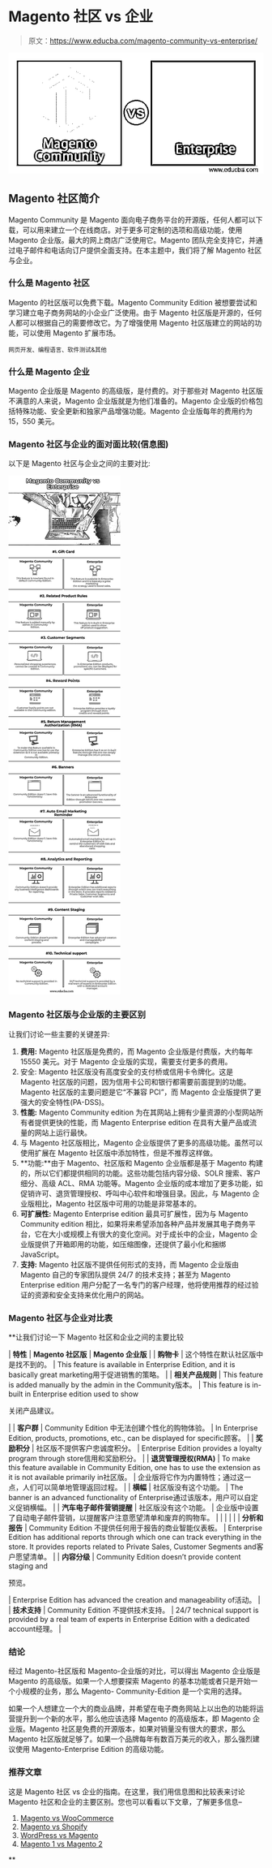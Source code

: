 # Magento 社区 vs 企业

> 原文：<https://www.educba.com/magento-community-vs-enterprise/>

![Magento Community vs Enterprise](img/b6cfb2eb34c210add057964a071d30a5.png)



## Magento 社区简介

Magento Community 是 Magento 面向电子商务平台的开源版，任何人都可以下载，可以用来建立一个在线商店。对于更多可定制的选项和高级功能，使用 Magento 企业版。最大的网上商店广泛使用它。Magento 团队完全支持它，并通过电子邮件和电话向订户提供全面支持。在本主题中，我们将了解 Magento 社区与企业。

### 什么是 Magento 社区

Magento 的社区版可以免费下载。Magento Community Edition 被想要尝试和学习建立电子商务网站的小企业广泛使用。由于 Magento 社区版是开源的，任何人都可以根据自己的需要修改它。为了增强使用 Magento 社区版建立的网站的功能，可以使用 Magento 扩展市场。

<small>网页开发、编程语言、软件测试&其他</small>

### 什么是 Magento 企业

Magento 企业版是 Magento 的高级版，是付费的。对于那些对 Magento 社区版不满意的人来说，Magento 企业版就是为他们准备的。Magento 企业版的价格包括特殊功能、安全更新和独家产品增强功能。Magento 企业版每年的费用约为 15，550 美元。

### Magento 社区与企业的面对面比较(信息图)

以下是 Magento 社区与企业之间的主要对比:

![Magento-Community-vs-Enterprise-info](img/1c133a5b3ed56b0e0f6ede9ed0d3c81d.png)



### Magento 社区版与企业版的主要区别

让我们讨论一些主要的关键差异:

1.  **费用:** Magento 社区版是免费的，而 Magento 企业版是付费版，大约每年 15550 美元。对于 Magento 企业版的实现，需要支付更多的费用。
2.  安全: Magento 社区版没有高度安全的支付桥或信用卡令牌化。这是 Magento 社区版的问题，因为信用卡公司和银行都需要前面提到的功能。Magento 社区版的主要问题是它“不兼容 PCI”，而 Magento 企业版提供了更强大的安全特性(PA-DSS)。
3.  **性能:** Magento Community edition 为在其网站上拥有少量资源的小型网站所有者提供更快的性能，而 Magento Enterprise edition 在具有大量产品或流量的网站上运行最快。
4.  与 Magento 社区版相比，Magento 企业版提供了更多的高级功能。虽然可以使用扩展在 Magento 社区版中添加特性，但是不推荐这样做。
5.  **功能:**由于 Magento、社区版和 Magento 企业版都是基于 Magento 构建的，所以它们都提供相同的功能。这些功能包括内容分级、SOLR 搜索、客户细分、高级 ACL、RMA 功能等。Magento 企业版的成本增加了更多功能，如促销许可、退货管理授权、呼叫中心软件和增强目录。因此，与 Magento 企业版相比，Magento 社区版中可用的功能是非常基本的。
6.  **可扩展性:** Magento Enterprise edition 最具可扩展性，因为与 Magento Community edition 相比，如果将来希望添加各种产品并发展其电子商务平台，它在大小或规模上有很大的变化空间。对于成长中的企业，Magento 企业版提供了开箱即用的功能，如压缩图像，还提供了最小化和捆绑 JavaScript。
7.  **支持:** Magento 社区版不提供任何形式的支持，而 Magento 企业版由 Magento 自己的专家团队提供 24/7 的技术支持；甚至为 Magento Enterprise edition 用户分配了一名专门的客户经理，他将使用推荐的经过验证的资源和安全支持来优化用户的网站。

### Magento 社区与企业对比表

 **让我们讨论一下 Magento 社区和企业之间的主要比较

| **特性** | **Magento 社区版** | **Magento 企业版** |
| **购物卡** | 这个特性在默认社区版中是找不到的。 | This feature is available in Enterprise Edition, and it is basically great marketing用于促进销售的策略。 |
| **相关产品规则** | This feature is added manually by the admin in the Community版本。 | This feature is in-built in Enterprise edition used to show

关闭产品建议。

 |
| **客户群** | Community Edition 中无法创建个性化的购物体验。 | In Enterprise Edition, products, promotions, etc., can be displayed for specific顾客。 |
| **奖励积分** | 社区版不提供客户忠诚度积分。 | Enterprise Edition provides a loyalty program through store信用和奖励积分。 |
| **退货管理授权(RMA)** | To make this feature available in Community Edition, one has to use the extension as it is not available primarily in社区版。 | 企业版将它作为内置特性；通过这一点，人们可以简单地管理返回过程。 |
| **横幅** | 社区版没有这个功能。 | The banner is an advanced functionality of Enterprise通过该版本，用户可以自定义促销横幅。 |
| **汽车电子邮件营销提醒** | 社区版没有这个功能。 | 企业版中设置了自动电子邮件营销，以提醒客户注意愿望清单和废弃的购物车。 |
|  |  |  |
| **分析和报告** | Community Edition 不提供任何用于报告的商业智能仪表板。 | Enterprise Edition has additional reports through which one can track everything in the store. It provides reports related to Private Sales, Customer Segments and客户愿望清单。 |
| **内容分级** | Community Edition doesn’t provide content staging and

预览。

 | Enterprise Edition has advanced the creation and manageability of活动。 |
| **技术支持** | Community Edition 不提供技术支持。 | 24/7 technical support is provided by a real team of experts in Enterprise Edition with a dedicated account经理。 |

### 结论

经过 Magento-社区版和 Magento-企业版的对比，可以得出 Magento 企业版是 Magento 的高级版。如果一个人想要探索 Magento 的基本功能或者只是开始一个小规模的业务，那么 Magento- Community-Edition 是一个实用的选择。

如果一个人想建立一个大的商业品牌，并希望在电子商务网站上以出色的功能将运营提升到一个新的水平，那么他应该选择 Magento 的高级版本，即 Magento 企业版。Magento 社区是免费的开源版本，如果对销量没有很大的要求，那么 Magento 社区版就足够了。如果一个品牌每年有数百万美元的收入，那么强烈建议使用 Magento-Enterprise Edition 的高级功能。

### 推荐文章

这是 Magento 社区 vs 企业的指南。在这里，我们用信息图和比较表来讨论 Magento 社区和企业的主要区别。您也可以看看以下文章，了解更多信息–

1.  [Magento vs WooCommerce](https://www.educba.com/magento-vs-woocommerce/)
2.  [Magento vs Shopify](https://www.educba.com/magento-vs-shopify/)
3.  [WordPress vs Magento](https://www.educba.com/wordpress-vs-magento/)
4.  [Magento 1 vs Magento 2](https://www.educba.com/magento-1-vs-magento-2/)





**